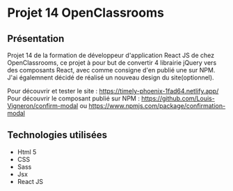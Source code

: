 # Projet 14 OpenClassrooms

## Présentation

Projet 14 de la formation de développeur d'application React JS de chez OpenClassrooms, ce projet à pour but de convertir 4 librairie jQuery vers des composants React, avec comme consigne d'en publié une sur NPM. J'ai égalemnent décidé de réalisé un nouveau design du site(optionnel). 

Pour découvrir et tester le site : https://timely-phoenix-1fad64.netlify.app/
Pour découvrir le composant publié sur NPM : https://github.com/Louis-Vigneron/confirm-modal ou https://www.npmjs.com/package/confirmation-modal


## Technologies utilisées

- Html 5 
- CSS  
- Sass  
- Jsx
- React JS

